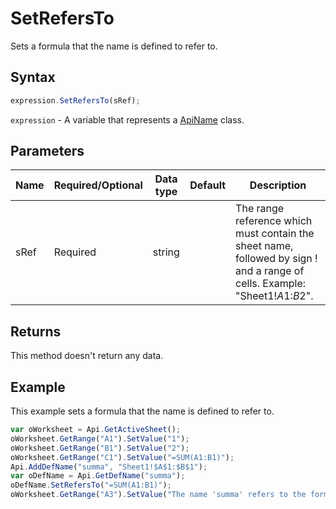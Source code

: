# SetRefersTo

Sets a formula that the name is defined to refer to.

## Syntax

```javascript
expression.SetRefersTo(sRef);
```

`expression` - A variable that represents a [ApiName](../ApiName.md) class.

## Parameters

| **Name** | **Required/Optional** | **Data type** | **Default** | **Description** |
| ------------- | ------------- | ------------- | ------------- | ------------- |
| sRef | Required | string |  | The range reference which must contain the sheet name, followed by sign ! and a range of cells. Example: "Sheet1!$A$1:$B$2". |

## Returns

This method doesn't return any data.

## Example

This example sets a formula that the name is defined to refer to.

```javascript
var oWorksheet = Api.GetActiveSheet();
oWorksheet.GetRange("A1").SetValue("1");
oWorksheet.GetRange("B1").SetValue("2");
oWorksheet.GetRange("C1").SetValue("=SUM(A1:B1)");
Api.AddDefName("summa", "Sheet1!$A$1:$B$1");
var oDefName = Api.GetDefName("summa");
oDefName.SetRefersTo("=SUM(A1:B1)");
oWorksheet.GetRange("A3").SetValue("The name 'summa' refers to the formula from the cell C1.");
```
